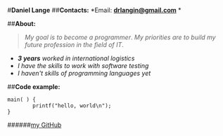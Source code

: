 #**Daniel Lange**
##__Contacts:__
*Email: **drlangin@gmail.com** * 

##__About:__
>_My goal is to become a programmer_.
_My priorities are to build my future profession in the field of IT_.

* _**3 years** worked in international logistics_
* _I have the skills to work with software testing_
* _I haven't skills of programming languages yet_
 
 ##__Code example:__
```
main( ) {
        printf("hello, world\n");
}
```
######[my GitHub](https://github.com/Dan1k9) 
